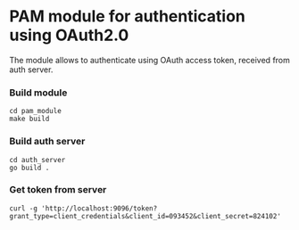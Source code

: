 # PAM module for authentication using OAuth2.0

The module allows to authenticate using OAuth access token, received from auth server.

### Build module
```shell
cd pam_module
make build
```

### Build auth server
```shell
cd auth_server
go build .
```

### Get token from server
```shell
curl -g 'http://localhost:9096/token?grant_type=client_credentials&client_id=093452&client_secret=824102'
```

